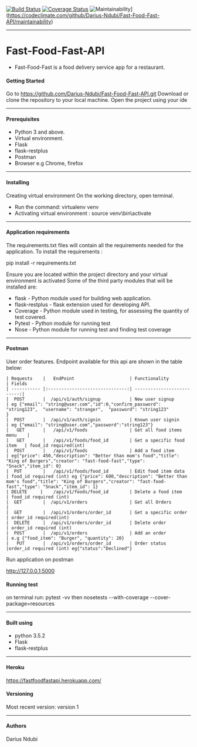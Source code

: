 [![Build Status](https://travis-ci.org/Darius-Ndubi/Fast-Food-Fast-API.svg?branch=ft-get-list-orders-ds-160230987)](https://travis-ci.org/Darius-Ndubi/Fast-Food-Fast-API)   [![Coverage Status](https://coveralls.io/repos/github/Darius-Ndubi/Fast-Food-Fast-API/badge.svg?branch=ft-get-list-orders-ds-160230987)](https://coveralls.io/github/Darius-Ndubi/Fast-Food-Fast-API?branch=ft-get-list-orders-ds-160230987)   ![Maintainability](https://api.codeclimate.com/v1/badges/3d725060c3d34f34fd64/maintainability)](https://codeclimate.com/github/Darius-Ndubi/Fast-Food-Fast-API/maintainability)

----

# Fast-Food-Fast-API
- Fast-Food-Fast is a food delivery service app for a restaurant.


#### Getting Started
Go to https://github.com/Darius-Ndubi/Fast-Food-Fast-API.git 
Download or clone the repository to your local machine. 
Open the project using your ide

----

#### Prerequisites
 - Python 3 and above.
 - Virtual environment.
 - Flask
 - flask-restplus
 - Postman
 - Browser e.g Chrome, firefox
 
 ----
 
 #### Installing
Creating virtual environment
On the working directory, open terminal.

* Run the command: virtualenv venv
* Activating virtual environment : source venv\bin\activate

----

#### Application requirements
The requirements.txt files will contain all the requirements needed for the application. 
To install the requirements :

  pip install -r requirements.txt
  
Ensure you are located within the project directory and your virtual environment is activated 
Some of the third party modules that will be installed are:

- flask - Python module used for building web application.
- flask-restplus - flask extension used for developing API.
- Coverage - Python module used in testing, for assessing the quantity of test covered.
- Pytest - Python module for running test
- Nose - Python module for running test and finding test coverage

----

#### Postman
User order features. 
Endpoint available for this api are shown in the table below:

````
| Requests    |   EndPoint                     | Functionality              | Fields
| ----------- |:------------------------------:| --------------------------:|
|  POST       |  /api/v1/auth/signup           | New user signup            | eg {"email": "string@user.com","id":0,"confirm_password": "string123",  "username": "stranger",  "password": "string123"
}
|  POST       |  /api/v1/auth/signin           | Known user signin          | eg {"email": "string@user.com","password":"string123"}
|   GET       |   /api/v1/foods                | Get all food items menu    |
|   GET       |   /api/v1/foods/food_id        | Get a specific food item   | food_id required(int)
|  POST       |   /api/v1/foods                | Add a food item            | eg{"price": 450,"description": "Better than mom's food","title": "King of Burgers","creator": "fast-food-fast","type": "Snack","item_id": 0}
|  PUT        |   /api/v1/foods/food_id        | Edit food item data        | food_id required (int) eg {"price": 600,"description": "Better than mom's food","title": "King of Burgers","creator": "fast-food-fast","type": "Snack","item_id": 1}
| DELETE     |    /api/v1/foods/food_id        | Delete a food item         | food_id required (int)
|  GET        |  /api/v1/orders                | Get all Orders             | 
|  GET        |  /api/v1/orders/order_id       | Get a specific order       | order_id required(int)                     
|  DELETE     |  /api/v1/orders/order_id       | Delete order               | order_id required (int)
|  POST       |  /api/v1/orders                | Add an order               | e.g {"food_item": "Burger", "quantity": 20}     
|   PUT       |  /api/v1/orders/order_id       | Order status               |order_id required (int) eg{"status":"Declined"}
```` 

Run application on postman

  http://127.0.0.1:5000
  
#### Running test
on terminal run:
 pytest -vv
 then 
 nosetests  --with-coverage --cover-package=resources
 
 
 ***
 
 #### Built using

* python 3.5.2
* Flask
* flask-restplus

***

#### Heroku

https://fastfoodfastapi.herokuapp.com/

#### Versioning
Most recent version: version 1

***

#### Authors
Darius Ndubi

